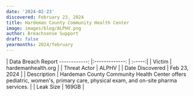 ```yaml
---
date: '2024-02-23'
discovered: February 23, 2024
title: Hardeman County Community Health Center
image: images/blog/ALPHV.png
author: Breachsense Support
draft: false
yearmonths: 2024/february
---
```



| Data Breach Report
------------:     |:-------------:    | :-----:|
| Victim      | hardemanhealth.org      | 
| Threat Actor      | ALPHV      | 
| Date Discovered      | Feb 23, 2024      | 
| Description      | Hardeman County Community Health Center offers pediatric, women's, primary care, physical exam, and on-site pharma services.      | 
| Leak Size      | 169GB      | 

